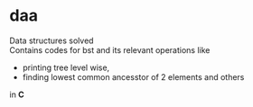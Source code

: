 # daa
Data structures solved  
Contains codes for bst and its relevant operations like 
* printing tree level wise, 
* finding lowest common ancesstor of 2 elements and others  

in **C**
